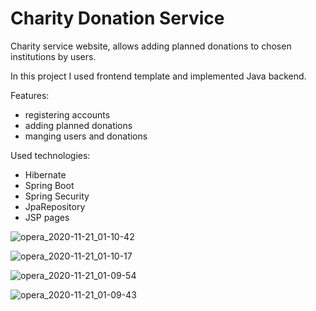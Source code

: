 # Charity Donation Service

Charity service website, allows adding planned donations to chosen institutions by users.  

In this project I used frontend template and implemented Java backend.

Features:
- registering accounts
- adding planned donations
- manging users and donations

Used technologies:
- Hibernate
- Spring Boot
- Spring Security
- JpaRepository
- JSP pages

![opera_2020-11-21_01-10-42](https://user-images.githubusercontent.com/50807860/99861656-0cd0d200-2b97-11eb-9e85-a431038666f0.png)

![opera_2020-11-21_01-10-17](https://user-images.githubusercontent.com/50807860/99861660-10fcef80-2b97-11eb-8e2c-128416bf251a.png)

![opera_2020-11-21_01-09-54](https://user-images.githubusercontent.com/50807860/99861662-12c6b300-2b97-11eb-961e-bb94194f9ec7.png)

![opera_2020-11-21_01-09-43](https://user-images.githubusercontent.com/50807860/99861666-14907680-2b97-11eb-9c97-f2f153dfc72c.png)
